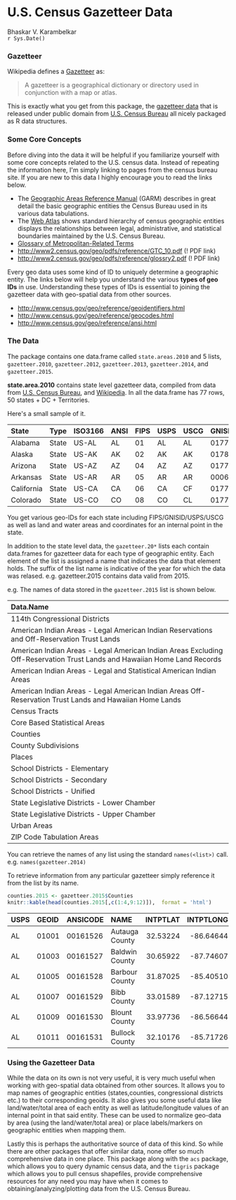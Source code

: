 # U.S. Census Gazetteer Data
Bhaskar V. Karambelkar  
`r Sys.Date()`  

### Gazetteer

Wikipedia defines a [Gazetteer](https://en.wikipedia.org/wiki/Gazetteer) as:

> A gazetteer is a geographical dictionary or directory used in conjunction with a map or atlas.

This is exactly what you get from this package, the [gazetteer data](https://www.census.gov/geo/maps-data/data/gazetteer.html) that is released under public domain from [U.S. Census Bureau](https://www.census.gov/) all nicely packaged as R data structures.

### Some Core Concepts

Before diving into the data it will be helpful if you familiarize yourself with some core concepts related to the U.S. census data. Instead of repeating the information here, I'm simply linking to pages from the census bureau site. If you are new to this data I highly encourage you to read the links below.

- The [Geographic Areas Reference Manual](http://www.census.gov/geo/reference/garm.html) (GARM) describes in great detail the basic geographic entities the Census Bureau used in its various data tabulations.
- The [Web Atlas](http://www.census.gov/geo/reference/webatlas/) shows standard hierarchy of census geographic entities displays the relationships between legal, administrative, and statistical boundaries maintained by the U.S. Census Bureau.
- [Glossary of Metropolitan-Related Terms](http://www.census.gov/population/metro/data/glossary.html)
- http://www2.census.gov/geo/pdfs/reference/GTC_10.pdf (! PDF link)
- http://www2.census.gov/geo/pdfs/reference/glossry2.pdf (! PDF link)

Every geo data uses some kind of ID to uniquely determine a geographic entity. The links below will help you understand the various **types of geo IDs** in use. Understanding these types of IDs is essential to joining the gazetteer data with geo-spatial data from other sources.

- http://www.census.gov/geo/reference/geoidentifiers.html
- http://www.census.gov/geo/reference/geocodes.html
- http://www.census.gov/geo/reference/ansi.html

### The Data

The package contains one data.frame called `state.areas.2010` and 5 lists, `gazetteer.2010`, `gazetteer.2012`, `gazetteer.2013`, `gazetteer.2014`, and `gazetteer.2015`.

**state.area.2010** contains state level gazetteer data, compiled from data from [U.S. Census Bureau](https://www.census.gov/geo/reference/state-area.html), and [Wikipedia](https://en.wikipedia.org/wiki/List_of_U.S._state_abbreviations). In all the data.frame has 77 rows, 50 states + DC + Territories.

Here's a small sample of it.

<table>
 <thead>
  <tr>
   <th style="text-align:left;"> State </th>
   <th style="text-align:left;"> Type </th>
   <th style="text-align:left;"> ISO3166 </th>
   <th style="text-align:left;"> ANSI </th>
   <th style="text-align:left;"> FIPS </th>
   <th style="text-align:left;"> USPS </th>
   <th style="text-align:left;"> USCG </th>
   <th style="text-align:left;"> GNISID </th>
   <th style="text-align:right;"> Total.Area.sqm </th>
   <th style="text-align:right;"> IntPoint.Lat </th>
   <th style="text-align:right;"> IntPoint.Long </th>
  </tr>
 </thead>
<tbody>
  <tr>
   <td style="text-align:left;"> Alabama </td>
   <td style="text-align:left;"> State </td>
   <td style="text-align:left;"> US-AL </td>
   <td style="text-align:left;"> AL </td>
   <td style="text-align:left;"> 01 </td>
   <td style="text-align:left;"> AL </td>
   <td style="text-align:left;"> AL </td>
   <td style="text-align:left;"> 01779775 </td>
   <td style="text-align:right;"> 52420 </td>
   <td style="text-align:right;"> 32.73963 </td>
   <td style="text-align:right;"> -86.84346 </td>
  </tr>
  <tr>
   <td style="text-align:left;"> Alaska </td>
   <td style="text-align:left;"> State </td>
   <td style="text-align:left;"> US-AK </td>
   <td style="text-align:left;"> AK </td>
   <td style="text-align:left;"> 02 </td>
   <td style="text-align:left;"> AK </td>
   <td style="text-align:left;"> AK </td>
   <td style="text-align:left;"> 01785533 </td>
   <td style="text-align:right;"> 665384 </td>
   <td style="text-align:right;"> 63.34619 </td>
   <td style="text-align:right;"> -152.83707 </td>
  </tr>
  <tr>
   <td style="text-align:left;"> Arizona </td>
   <td style="text-align:left;"> State </td>
   <td style="text-align:left;"> US-AZ </td>
   <td style="text-align:left;"> AZ </td>
   <td style="text-align:left;"> 04 </td>
   <td style="text-align:left;"> AZ </td>
   <td style="text-align:left;"> AZ </td>
   <td style="text-align:left;"> 01779777 </td>
   <td style="text-align:right;"> 113990 </td>
   <td style="text-align:right;"> 34.20996 </td>
   <td style="text-align:right;"> -111.60240 </td>
  </tr>
  <tr>
   <td style="text-align:left;"> Arkansas </td>
   <td style="text-align:left;"> State </td>
   <td style="text-align:left;"> US-AR </td>
   <td style="text-align:left;"> AR </td>
   <td style="text-align:left;"> 05 </td>
   <td style="text-align:left;"> AR </td>
   <td style="text-align:left;"> AR </td>
   <td style="text-align:left;"> 00068085 </td>
   <td style="text-align:right;"> 53179 </td>
   <td style="text-align:right;"> 34.89553 </td>
   <td style="text-align:right;"> -92.44463 </td>
  </tr>
  <tr>
   <td style="text-align:left;"> California </td>
   <td style="text-align:left;"> State </td>
   <td style="text-align:left;"> US-CA </td>
   <td style="text-align:left;"> CA </td>
   <td style="text-align:left;"> 06 </td>
   <td style="text-align:left;"> CA </td>
   <td style="text-align:left;"> CF </td>
   <td style="text-align:left;"> 01779778 </td>
   <td style="text-align:right;"> 163695 </td>
   <td style="text-align:right;"> 37.14857 </td>
   <td style="text-align:right;"> -119.54065 </td>
  </tr>
  <tr>
   <td style="text-align:left;"> Colorado </td>
   <td style="text-align:left;"> State </td>
   <td style="text-align:left;"> US-CO </td>
   <td style="text-align:left;"> CO </td>
   <td style="text-align:left;"> 08 </td>
   <td style="text-align:left;"> CO </td>
   <td style="text-align:left;"> CL </td>
   <td style="text-align:left;"> 01779779 </td>
   <td style="text-align:right;"> 104094 </td>
   <td style="text-align:right;"> 38.99358 </td>
   <td style="text-align:right;"> -105.50777 </td>
  </tr>
</tbody>
</table>

You get various geo-IDs for each state including FIPS/GNISID/USPS/USCG as well as land and water areas and coordinates for an internal point in the state.

In addition to the state level data, the `gazetteer.20*` lists each contain data.frames for gazetteer data for each type of geographic entity. Each element of the list is assigned a name that indicates the data that element holds. The suffix of the list name is indicative of the year for which the data was relased. e.g. gazetteer.2015 contains data valid from 2015.

e.g. The names of data stored in the `gazetteer.2015` list is shown below.

<table>
 <thead>
  <tr>
   <th style="text-align:left;"> Data.Name </th>
  </tr>
 </thead>
<tbody>
  <tr>
   <td style="text-align:left;"> 114th Congressional Districts </td>
  </tr>
  <tr>
   <td style="text-align:left;"> American Indian Areas - Legal American Indian Reservations and Off-Reservation Trust Lands </td>
  </tr>
  <tr>
   <td style="text-align:left;"> American Indian Areas - Legal  American Indian Areas Excluding Off-Reservation Trust Lands and Hawaiian Home Land Records </td>
  </tr>
  <tr>
   <td style="text-align:left;"> American Indian Areas - Legal and Statistical American Indian Areas </td>
  </tr>
  <tr>
   <td style="text-align:left;"> American Indian Areas - Legal American Indian Areas Off-Reservation Trust Lands and Hawaiian Home Lands </td>
  </tr>
  <tr>
   <td style="text-align:left;"> Census Tracts </td>
  </tr>
  <tr>
   <td style="text-align:left;"> Core Based Statistical Areas </td>
  </tr>
  <tr>
   <td style="text-align:left;"> Counties </td>
  </tr>
  <tr>
   <td style="text-align:left;"> County Subdivisions </td>
  </tr>
  <tr>
   <td style="text-align:left;"> Places </td>
  </tr>
  <tr>
   <td style="text-align:left;"> School Districts - Elementary </td>
  </tr>
  <tr>
   <td style="text-align:left;"> School Districts - Secondary </td>
  </tr>
  <tr>
   <td style="text-align:left;"> School Districts - Unified </td>
  </tr>
  <tr>
   <td style="text-align:left;"> State Legislative Districts - Lower Chamber </td>
  </tr>
  <tr>
   <td style="text-align:left;"> State Legislative Districts - Upper Chamber </td>
  </tr>
  <tr>
   <td style="text-align:left;"> Urban Areas </td>
  </tr>
  <tr>
   <td style="text-align:left;"> ZIP Code Tabulation Areas </td>
  </tr>
</tbody>
</table>

You can retrieve the names of any list using the standard `names(<list>)` call. e.g. `names(gazetteer.2014)`

To retrieve information from any particular gazetteer simply reference it from the list by its name.


```r
counties.2015 <- gazetteer.2015$Counties
knitr::kable(head(counties.2015[,c(1:4,9:12)]),  format = 'html')
```

<table>
 <thead>
  <tr>
   <th style="text-align:left;"> USPS </th>
   <th style="text-align:left;"> GEOID </th>
   <th style="text-align:left;"> ANSICODE </th>
   <th style="text-align:left;"> NAME </th>
   <th style="text-align:right;"> INTPTLAT </th>
   <th style="text-align:right;"> INTPTLONG </th>
   <th style="text-align:right;"> ATOTAL </th>
   <th style="text-align:right;"> ATOTAL_SQMI </th>
  </tr>
 </thead>
<tbody>
  <tr>
   <td style="text-align:left;"> AL </td>
   <td style="text-align:left;"> 01001 </td>
   <td style="text-align:left;"> 00161526 </td>
   <td style="text-align:left;"> Autauga County </td>
   <td style="text-align:right;"> 32.53224 </td>
   <td style="text-align:right;"> -86.64644 </td>
   <td style="text-align:right;"> 1565358960 </td>
   <td style="text-align:right;"> 604.389 </td>
  </tr>
  <tr>
   <td style="text-align:left;"> AL </td>
   <td style="text-align:left;"> 01003 </td>
   <td style="text-align:left;"> 00161527 </td>
   <td style="text-align:left;"> Baldwin County </td>
   <td style="text-align:right;"> 30.65922 </td>
   <td style="text-align:right;"> -87.74607 </td>
   <td style="text-align:right;"> 5250713237 </td>
   <td style="text-align:right;"> 2027.312 </td>
  </tr>
  <tr>
   <td style="text-align:left;"> AL </td>
   <td style="text-align:left;"> 01005 </td>
   <td style="text-align:left;"> 00161528 </td>
   <td style="text-align:left;"> Barbour County </td>
   <td style="text-align:right;"> 31.87025 </td>
   <td style="text-align:right;"> -85.40510 </td>
   <td style="text-align:right;"> 2342685383 </td>
   <td style="text-align:right;"> 904.516 </td>
  </tr>
  <tr>
   <td style="text-align:left;"> AL </td>
   <td style="text-align:left;"> 01007 </td>
   <td style="text-align:left;"> 00161529 </td>
   <td style="text-align:left;"> Bibb County </td>
   <td style="text-align:right;"> 33.01589 </td>
   <td style="text-align:right;"> -87.12715 </td>
   <td style="text-align:right;"> 1621769533 </td>
   <td style="text-align:right;"> 626.169 </td>
  </tr>
  <tr>
   <td style="text-align:left;"> AL </td>
   <td style="text-align:left;"> 01009 </td>
   <td style="text-align:left;"> 00161530 </td>
   <td style="text-align:left;"> Blount County </td>
   <td style="text-align:right;"> 33.97736 </td>
   <td style="text-align:right;"> -86.56644 </td>
   <td style="text-align:right;"> 1685119333 </td>
   <td style="text-align:right;"> 650.628 </td>
  </tr>
  <tr>
   <td style="text-align:left;"> AL </td>
   <td style="text-align:left;"> 01011 </td>
   <td style="text-align:left;"> 00161531 </td>
   <td style="text-align:left;"> Bullock County </td>
   <td style="text-align:right;"> 32.10176 </td>
   <td style="text-align:right;"> -85.71726 </td>
   <td style="text-align:right;"> 1619114158 </td>
   <td style="text-align:right;"> 625.144 </td>
  </tr>
</tbody>
</table>

### Using the Gazetteer Data

While the data on its own is not very useful, it is very much useful when working with geo-spatial data obtained from other sources. It allows you to map names of geographic entities (states,counties, congressional districts etc.) to their corresponding geoids. It also gives you some useful data like land/water/total area of each entity as well as latitude/longitude values of an internal point in that said entity. These can be used to normalize geo-data by area (using the land/water/total area) or place labels/markers on geographic entities when mapping them.

Lastly this is perhaps the authoritative source of data of this kind. So while there are other packages that offer similar data, none offer so much comprehensive data in one place. This package along with the `acs` package, which allows you to query dynamic census data, and the `tigris` package which allows you to pull census shapefiles, provide comprehensive resources for any need you may have when it comes to obtaining/analyzing/plotting data from the U.S. Census Bureau. 


